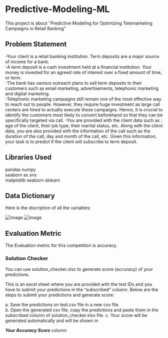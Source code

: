 # Predictive-Modeling-ML
  This project is about "Predictive Modeling for Optimizing Telemarketing Campaigns in Retail Banking"

## Problem Statement

-Your client is a retail banking institution. Term deposits are a major source 
of income for a bank.  
-A term deposit is a cash investment held at a financial institution. Your 
money is invested for an agreed rate of interest over a fixed amount of 
time, or term.  
-The bank has various outreach plans to sell term deposits to their 
customers such as email marketing, advertisements, telephonic marketing 
and digital marketing.  
-Telephonic marketing campaigns still remain one of the most effective way 
to reach out to people. However, they require huge investment as large call 
centers are hired to actually execute these campaigns. Hence, it is crucial 
to identify the customers most likely to convert beforehand so that they can 
be specifically targeted via call. 
-You are provided with the client data such as : age of the client, their job 
type, their marital status, etc. Along with the client data, you are also 
provided with the information of the call such as the duration of the call, day 
and month of the call, etc. Given this information, your task is to predict if 
the client will subscribe to term deposit. 

## Libraries Used

pandas 
numpy                      
seaborn as sns                 
matplotlib 
seaborn
sklearn

## Data Dictionary

Here is the discription of all the variables:


![image](https://github.com/pranay020/Predictive-Modeling-ML/assets/140306607/9d8497d0-408c-4b3b-85a6-6be93baf3b2d)
![image](https://github.com/pranay020/Predictive-Modeling-ML/assets/140306607/39635c52-1b6b-468a-a57d-e132927715a6)

## Evaluation Metric
The Evaluation metric for this competition is accuracy.

### Solution Checker 

You can use solution_checker.xlsx to generate score (accuracy) of your 
predictions.  

This is an excel sheet where you are provided with the test IDs and you 
have to submit your predictions in the “subscribed” column. Below are the 
steps to submit your predictions and generate score: 

a. Save the predictions on test.csv file in a new csv file.  
b. Open the generated csv file, copy the predictions and paste them in the 
subscribed column of solution_checker.xlsx file. 
c. Your score will be generated automatically and will be shown in 

***Your Accuracy Score***    column 









